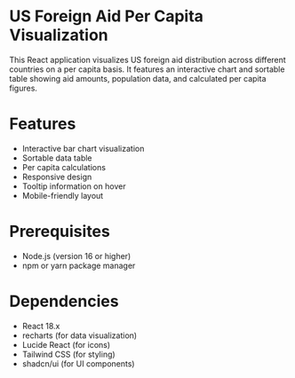 # US Foreign Aid Per Capita Visualization
This React application visualizes US foreign aid distribution across different countries on a per capita basis. It features an interactive chart and sortable table showing aid amounts, population data, and calculated per capita figures.

# Features

- Interactive bar chart visualization
- Sortable data table
- Per capita calculations
- Responsive design
- Tooltip information on hover
- Mobile-friendly layout

# Prerequisites

- Node.js (version 16 or higher)
- npm or yarn package manager

# Dependencies

- React 18.x
- recharts (for data visualization)
- Lucide React (for icons)
- Tailwind CSS (for styling)
- shadcn/ui (for UI components)
